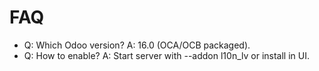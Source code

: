 # FAQ

- Q: Which Odoo version? A: 16.0 (OCA/OCB packaged).
- Q: How to enable? A: Start server with --addon l10n_lv or install in UI.
